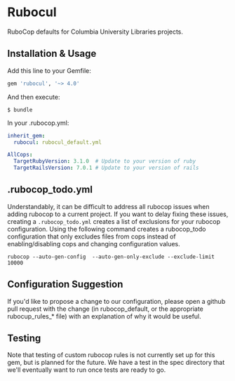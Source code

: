 # Rubocul

RuboCop defaults for Columbia University Libraries projects.

## Installation & Usage

Add this line to your Gemfile:

```ruby
gem 'rubocul', '~> 4.0'
```

And then execute:

    $ bundle

In your .rubocop.yml:

```yml
inherit_gem:
  rubocul: rubocul_default.yml

AllCops:
  TargetRubyVersion: 3.1.0  # Update to your version of ruby
  TargetRailsVersion: 7.0.1 # Update to your version of rails
```

## .rubocop_todo.yml
Understandably, it can be difficult to address all rubocop issues when adding rubocop to a current project. If you want to delay fixing these issues, creating a `.rubocop_todo.yml` creates a list of exclusions for your rubocop configuration. Using the following command creates a rubocop_todo configuration that only excludes files from cops instead of enabling/disabling cops and changing configuration values.

```
rubocop --auto-gen-config  --auto-gen-only-exclude --exclude-limit 10000
```

## Configuration Suggestion

If you'd like to propose a change to our configuration, please open a github pull request with the change (in rubocop_default, or the appropriate rubocup_rules_* file) with an explanation of why it would be useful.

## Testing

Note that testing of custom rubocop rules is not currently set up for this gem, but is planned for the future.  We have a test in the spec directory that we'll eventually want to run once tests are ready to go.
